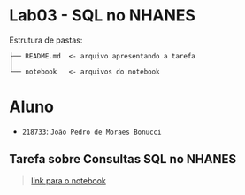 # Lab03 - SQL no NHANES

Estrutura de pastas:

~~~
├── README.md  <- arquivo apresentando a tarefa
│
└── notebook   <- arquivos do notebook
~~~

# Aluno
* `218733`: `João Pedro de Moraes Bonucci`

## Tarefa sobre Consultas SQL no NHANES

> [link para o notebook](/notebook/lab03.ipynb)
